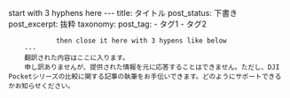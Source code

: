 start with 3 hyphens here
        ---
        title: タイトル
        post_status: 下書き
        post_excerpt: 抜粋
        taxonomy:
            post_tag:
                - タグ1
                - タグ2

                then close it here with 3 hypens like below
        ---
        翻訳された内容はここに入ります。
        申し訳ありませんが、提供された情報を元に応答することはできません。ただし、DJI Pocketシリーズの比較に関する記事の執筆をお手伝いできます。どのようにサポートできるかお知らせください。